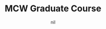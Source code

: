 ---
title: "MCW Graduate Course"
project_id: 
date: nil
conference_id: ""
presenters:
   - peter_bandettini
summary: "MCW Graduate Course"
file: /assets/presentations/
filename: 
layout: presentation
---